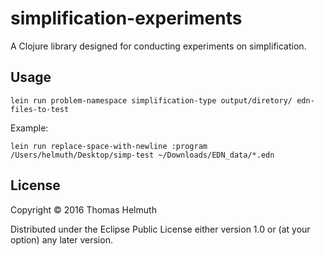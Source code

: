 # simplification-experiments

A Clojure library designed for conducting experiments on simplification.

## Usage

	lein run problem-namespace simplification-type output/diretory/ edn-files-to-test

Example:

    lein run replace-space-with-newline :program /Users/helmuth/Desktop/simp-test ~/Downloads/EDN_data/*.edn

## License

Copyright © 2016 Thomas Helmuth

Distributed under the Eclipse Public License either version 1.0 or (at
your option) any later version.

